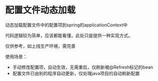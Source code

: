 # 配置文件动态加载

动态加载配置文件中的配置项到spring的applicationContext中

代码逻辑较为简单，应该都能看懂，此处只是提供一种实现方式。

仅供参考，如上线生产环境，需完善

使用场景：

- 手动修改配置项，自动生效，无需重启，仅刷新被@Refresh标记的bean
- 配置文件已由别的程序自动更新，仅处理java项目的自动刷新配置
